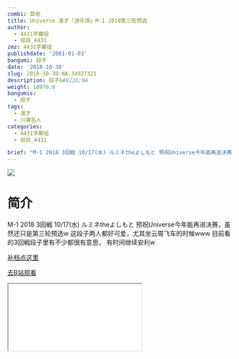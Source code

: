```yaml
---
combi: 其他
title: Universe 漫才「游乐场」M-1 2018第三轮预选
author:
  - 4431字幕组
  - 叔叔_4431
zmz: 4431字幕组
publishdate: '2001-01-03'
bangumi: 段子
date: '2018-10-30'
slug: 2018-10-30-NA-34927321
description: 段子&#8226;NA
weight: 18970.0
bangumis:
  - 段子
tags:
  - 漫才
  - 川濑名人
categories:
  - 4431字幕组
  - 叔叔_4431

brief: "M-1 2018 3回戦 10/17(水) ルミネtheよしもと 预祝Universe今年能再进决赛，虽然还只是第三轮预选w 这段子两人都好可爱，尤其坐云霄飞车的时候www 目前看的3回戦段子里有不少都很有意思， 有时间继续安利w"
---
```

![](https://i.imgur.com/V4xPSLu.jpg)
# 简介  
M-1 2018 3回戦 10/17(水) ルミネtheよしもと
预祝Universe今年能再进决赛，虽然还只是第三轮预选w
这段子两人都好可爱，尤其坐云霄飞车的时候www
目前看的3回戦段子里有不少都很有意思，
有时间继续安利w  

[补档点这里](/lost_found/190226-NA-m1/)

[去B站观看](https://www.bilibili.com/video/av34927321/)
<div class ="resp-container"><iframe class="testiframe" src="//player.bilibili.com/player.html?aid=34927321"", scrolling="no", allowfullscreen="true" > </iframe></div> 
